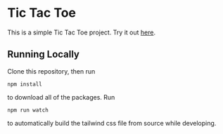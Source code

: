 # Tic Tac Toe

This is a simple Tic Tac Toe project. Try it out [here](https://rankoliang.github.io/tic-tac-toe/).

## Running Locally

Clone this repository, then run

```
npm install
```

to download all of the packages. Run

```
npm run watch
```

to automatically build the tailwind css file from source while developing.
